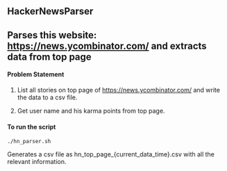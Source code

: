 ## HackerNewsParser
Parses this website: https://news.ycombinator.com/ and extracts data from top page
---------

#### Problem Statement

1) List all stories on top page of https://news.ycombinator.com/ and write the data to a csv file.

2) Get user name and his karma points from top page.


#### To run the script

`./hn_parser.sh`

Generates a csv file as hn_top_page_{current_data_time}.csv with all the relevant information.
